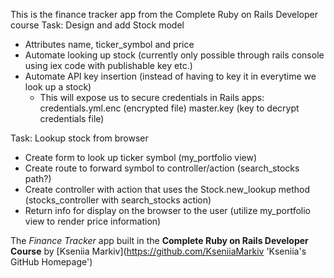 This is the finance tracker app from the Complete Ruby on Rails Developer course
Task: Design and add Stock model
- Attributes name, ticker_symbol and price
- Automate looking up stock (currently only possible through rails console using iex code with publishable key etc.)
- Automate API key insertion (instead of having to key it in everytime we look up a stock)
  - This will expose us to secure credentials in Rails apps:
    credentials.yml.enc (encrypted file)
    master.key (key to decrypt credentials file)


Task: Lookup stock from browser
- Create form to look up ticker symbol (my_portfolio view)
- Create route to forward symbol to controller/action (search_stocks path?)
- Create controller with action that uses the Stock.new_lookup method
(stocks_controller with search_stocks action)
- Return info for display on the browser to the user
(utilize my_portfolio view to render price information)

The *Finance Tracker* app built in the __Complete Ruby on Rails Developer Course__
by [Kseniia Markiv](https://github.com/KseniiaMarkiv 'Kseniia's GitHub Homepage') 
